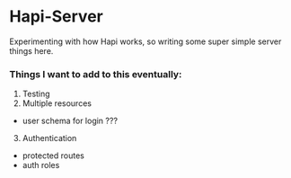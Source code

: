 # Hapi-Server

Experimenting with how Hapi works, so writing some super simple server things here.

### Things I want to add to this eventually:

1. Testing
2. Multiple resources
  - user schema for login ???
3. Authentication
  - protected routes
  - auth roles